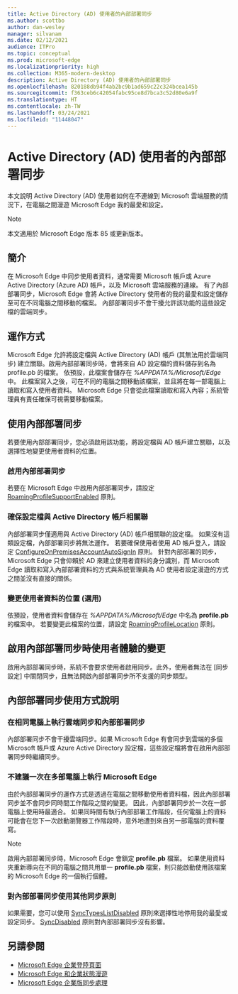 ```yaml
---
title: Active Directory (AD) 使用者的內部部署同步
ms.author: scottbo
author: dan-wesley
manager: silvanam
ms.date: 02/12/2021
audience: ITPro
ms.topic: conceptual
ms.prod: microsoft-edge
ms.localizationpriority: high
ms.collection: M365-modern-desktop
description: Active Directory (AD) 使用者的內部部署同步
ms.openlocfilehash: 820188db94f4ab2bc9b1ad659c22c324bcea145b
ms.sourcegitcommit: f363ceb6c42054fabc95ce8d7bca3c52d80e6a9f
ms.translationtype: HT
ms.contentlocale: zh-TW
ms.lasthandoff: 03/24/2021
ms.locfileid: "11448047"
---
```

# <a name="on-premises-sync-for-active-directory-ad-users"></a>Active Directory (AD) 使用者的內部部署同步

本文說明 Active Directory (AD) 使用者如何在不連線到 Microsoft 雲端服務的情況下，在電腦之間漫遊 Microsoft Edge 我的最愛和設定。

> [!NOTE]
> 本文適用於 Microsoft Edge 版本 85 或更新版本。

## <a name="introduction"></a>簡介

在 Microsoft Edge 中同步使用者資料，通常需要 Microsoft 帳戶或 Azure Active Directory (Azure AD) 帳戶，以及 Microsoft 雲端服務的連線。 有了內部部署同步，Microsoft Edge 會將 Active Directory 使用者的我的最愛和設定儲存至可在不同電腦之間移動的檔案。 內部部署同步不會干擾允許該功能的這些設定檔的雲端同步。

## <a name="how-it-works"></a>運作方式

Microsoft Edge 允許將設定檔與 Active Directory (AD) 帳戶 (其無法用於雲端同步) 建立關聯。啟用內部部署同步時，會將來自 AD 設定檔的資料儲存到名為 profile.pb 的檔案。 依預設，此檔案會儲存在 *%APPDATA%/Microsoft/Edge* 中。 此檔案寫入之後，可在不同的電腦之間移動該檔案，並且將在每一部電腦上讀取和寫入使用者資料。 Microsoft Edge 只會從此檔案讀取和寫入內容；系統管理員有責任確保可視需要移動檔案。

## <a name="use-on-premises-sync"></a>使用內部部署同步

若要使用內部部署同步，您必須啟用該功能，將設定檔與 AD 帳戶建立關聯，以及選擇性地變更使用者資料的位置。

### <a name="enable-on-premises-sync"></a>啟用內部部署同步

若要在 Microsoft Edge 中啟用內部部署同步，請設定 [RoamingProfileSupportEnabled](./microsoft-edge-policies.md#roamingprofilesupportenabled) 原則。

### <a name="ensure-that-a-profile-is-associated-with-an-active-directory-account"></a>確保設定檔與 Active Directory 帳戶相關聯

內部部署同步僅適用與 Active Directory (AD) 帳戶相關聯的設定檔。 如果沒有這類設定檔，內部部署同步將無法運作。 若要確保使用者使用 AD 帳戶登入，請設定 [ConfigureOnPremisesAccountAutoSignIn](./microsoft-edge-policies.md#configureonpremisesaccountautosignin) 原則。 針對內部部署的同步，Microsoft Edge 只會仰賴於 AD 來建立使用者資料的身分識別，而 Microsoft Edge 讀取和寫入內部部署資料的方式與系統管理員為 AD 使用者設定漫遊的方式之間並沒有直接的關係。

### <a name="change-the-location-of-the-user-data-optional"></a>變更使用者資料的位置 (選用)

依預設，使用者資料會儲存在 *%APPDATA%/Microsoft/Edge* 中名為 **profile.pb** 的檔案中。 若要變更此檔案的位置，請設定 [RoamingProfileLocation](./microsoft-edge-policies.md#roamingprofilelocation) 原則。

## <a name="changes-in-the-user-experience-when-on-premises-sync-is-enabled"></a>啟用內部部署同步時使用者體驗的變更

啟用內部部署同步時，系統不會要求使用者啟用同步。此外，使用者無法在 [同步設定] 中關閉同步，且無法開啟內部部署同步所不支援的同步類型。

## <a name="on-premises-sync-usage-notes"></a>內部部署同步使用方式說明

### <a name="running-cloud-sync-and-on-premises-sync-on-the-same-computer"></a>在相同電腦上執行雲端同步和內部部署同步

內部部署同步不會干擾雲端同步。如果 Microsoft Edge 有會同步到雲端的多個 Microsoft 帳戶或 Azure Active Directory 設定檔，這些設定檔將會在啟用內部部署同步時繼續同步。

### <a name="running-microsoft-edge-on-more-than-one-computer-at-a-time-isnt-recommended"></a>不建議一次在多部電腦上執行 Microsoft Edge

由於內部部署同步的運作方式是透過在電腦之間移動使用者資料檔，因此內部部署同步並不會同步同時間工作階段之間的變更。 因此，內部部署同步於一次在一部電腦上使用時最適合。 如果同時間有執行內部部署工作階段，任何電腦上的資料可能會在您下一次啟動瀏覽器工作階段時，意外地遭到來自另一部電腦的資料覆寫。

> [!NOTE]
> 啟用內部部署同步時，Microsoft Edge 會鎖定 **profile.pb** 檔案。 如果使用資料夾重新導向在不同的電腦之間共用單一 **profile.pb** 檔案，則只能啟動使用該檔案的 Microsoft Edge 的一個執行個體。

### <a name="using-other-sync-policies-with-on-premises-sync"></a>對內部部署同步使用其他同步原則

如果需要，您可以使用 [SyncTypesListDisabled](./microsoft-edge-policies.md#synctypeslistdisabled) 原則來選擇性地停用我的最愛或設定同步。 [SyncDisabled](./microsoft-edge-policies.md#syncdisabled) 原則對內部部署同步沒有影響。

## <a name="see-also"></a>另請參閱

- [Microsoft Edge 企業登陸頁面](https://aka.ms/EdgeEnterprise)
- [Microsoft Edge 和企業狀態漫遊](microsoft-edge-enterprise-state-roaming.md)
- [Microsoft Edge 企業版同步處理](microsoft-edge-enterprise-sync.md)